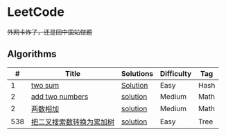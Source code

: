 # LeetCode
~~外网卡炸了，还是回中国站做题~~
## Algorithms
|  #  |      Title     |   Solutions   |Difficulty  | Tag 
|-----|----------------|---------------|------------|----------
|1|[two sum](https://leetcode.com/problems/two-sum/description/)|[Solution](./code/hash-table/easy/1.twoSum.cpp)|Easy|Hash
|2|[add two numbers](https://leetcode-cn.com/problems/add-two-numbers/description/)|[solution](./code/math/medium/2.addTwoNumbers.cpp)|Medium|Math
|2|[两数相加](https://leetcode-cn.com/problems/add-two-numbers/description/)|[solution](./code/math/medium/2.两数相加.cpp)|Medium|Math
|538|[把二叉搜索数转换为累加树](https://leetcode-cn.com/problems/convert-bst-to-greater-tree/description/)|[solution](./code/tree/easy/538.把二叉搜索树转换为累加树.cpp)|Easy|Tree